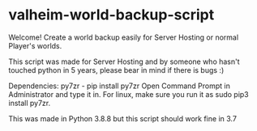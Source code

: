 # valheim-world-backup-script
Welcome!
Create a world backup easily for Server Hosting or normal Player's worlds.

This script was made for Server Hosting and by someone who hasn't touched python in 5 years, please bear in mind if there is bugs :)

Dependencies:
py7zr - pip install py7zr
Open Command Prompt in Administrator and type it in.
For linux, make sure you run it as sudo pip3 install py7zr.

This was made in Python 3.8.8 but this script should work fine in 3.7
